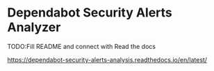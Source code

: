 # Dependabot Security Alerts Analyzer
TODO:Fill README and connect with Read the docs

https://dependabot-security-alerts-analysis.readthedocs.io/en/latest/
